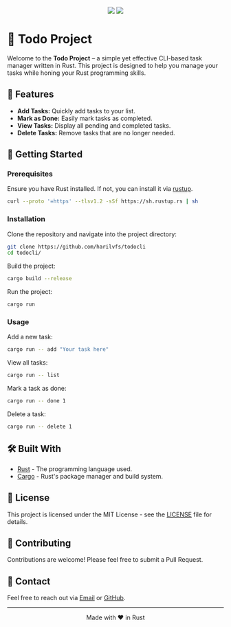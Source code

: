 <p align="center">
  <img src="https://img.shields.io/badge/Maintained%3F-No-red?style=for-the-badge">
  <img src="https://img.shields.io/github/license/harilvfs/tpdocli?style=for-the-badge">
</p>

<h1>📝 Todo Project</h1>

<p>Welcome to the <strong>Todo Project</strong> – a simple yet effective CLI-based task manager written in Rust. This project is designed to help you manage your tasks while honing your Rust programming skills.</p>

<h2>🌟 Features</h2>
<ul>
  <li><strong>Add Tasks:</strong> Quickly add tasks to your list.</li>
  <li><strong>Mark as Done:</strong> Easily mark tasks as completed.</li>
  <li><strong>View Tasks:</strong> Display all pending and completed tasks.</li>
  <li><strong>Delete Tasks:</strong> Remove tasks that are no longer needed.</li>
</ul>

<h2>🚀 Getting Started</h2>

<h3>Prerequisites</h3>
<p>Ensure you have Rust installed. If not, you can install it via <a href="https://rustup.rs/" target="_blank">rustup</a>.</p>

```sh
curl --proto '=https' --tlsv1.2 -sSf https://sh.rustup.rs | sh
```

<h3>Installation</h3>
<p>Clone the repository and navigate into the project directory:</p>

```sh
git clone https://github.com/harilvfs/todocli
cd todocli/
```
<p>Build the project:</p>

```sh
cargo build --release
```

<p>Run the project:</p>

```sh
cargo run
```

<h3>Usage</h3>

<p>Add a new task:</p>

```sh
cargo run -- add "Your task here"
```

<p>View all tasks:</p>

```sh
cargo run -- list
```

<p>Mark a task as done:</p>

```sh
cargo run -- done 1
```

<p>Delete a task:</p>

```sh
cargo run -- delete 1
```

<h2>🛠️ Built With</h2>
<ul>
  <li><a href="https://www.rust-lang.org/" target="_blank">Rust</a> - The programming language used.</li>
  <li><a href="https://doc.rust-lang.org/cargo/" target="_blank">Cargo</a> - Rust's package manager and build system.</li>
</ul>

<h2>📜 License</h2>
<p>This project is licensed under the MIT License - see the <a href="LICENSE">LICENSE</a> file for details.</p>

<h2>🤝 Contributing</h2>
<p>Contributions are welcome! Please feel free to submit a Pull Request.</p>

<h2>💬 Contact</h2>
<p>Feel free to reach out via <a href="mailto:ingoprivate@gmail.com">Email</a> or <a href="https://github.com/harilvfs" target="_blank">GitHub</a>.</p>

<hr>

<p align="center">
  Made with ❤️ in Rust
</p>

